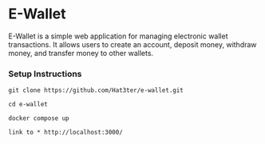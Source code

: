 # E-Wallet

E-Wallet is a simple web application for managing electronic wallet transactions. It allows users to create an account, deposit money, withdraw money, and transfer money to other wallets. 

### Setup Instructions
```
git clone https://github.com/Hat3ter/e-wallet.git
```
```
cd e-wallet
```
```
docker compose up
```

```
link to * http://localhost:3000/
```
